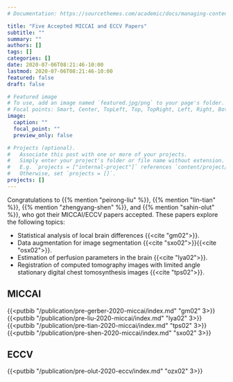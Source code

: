 ```yaml
---
# Documentation: https://sourcethemes.com/academic/docs/managing-content/

title: "Five Accepted MICCAI and ECCV Papers"
subtitle: ""
summary: ""
authors: []
tags: []
categories: []
date: 2020-07-06T08:21:46-10:00
lastmod: 2020-07-06T08:21:46-10:00
featured: false
draft: false

# Featured image
# To use, add an image named `featured.jpg/png` to your page's folder.
# Focal points: Smart, Center, TopLeft, Top, TopRight, Left, Right, BottomLeft, Bottom, BottomRight.
image:
  caption: ""
  focal_point: ""
  preview_only: false

# Projects (optional).
#   Associate this post with one or more of your projects.
#   Simply enter your project's folder or file name without extension.
#   E.g. `projects = ["internal-project"]` references `content/project/deep-learning/index.md`.
#   Otherwise, set `projects = []`.
projects: []
---
```

Congratulations to {{% mention "peirong-liu" %}}, {{% mention "lin-tian" %}}, {{% mention "zhengyang-shen" %}}, and {{% mention "sahin-olut" %}}, who got their MICCAI/ECCV papers accepted. These papers explore the following topics:

- Statistical analysis of local brain differences {{<cite "gm02">}}.
- Data augmentation for image segmentation {{<cite "sxo02">}}{{<cite "osx02">}}.
- Estimation of perfusion parameters in the brain {{<cite "lya02">}}.
- Registration of computed tomography images with limited angle stationary digital chest tomosynthesis images {{<cite "tps02">}}.

## MICCAI

{{<putbib "/publication/pre-gerber-2020-miccai/index.md" "gm02" 3>}}
{{<putbib "/publication/pre-liu-2020-miccai/index.md" "lya02" 3>}}
{{<putbib "/publication/pre-tian-2020-miccai/index.md" "tps02" 3>}}
{{<putbib "/publication/pre-shen-2020-miccai/index.md" "sxo02" 3>}}

## ECCV

{{<putbib "/publication/pre-olut-2020-eccv/index.md" "ozx02" 3>}}
